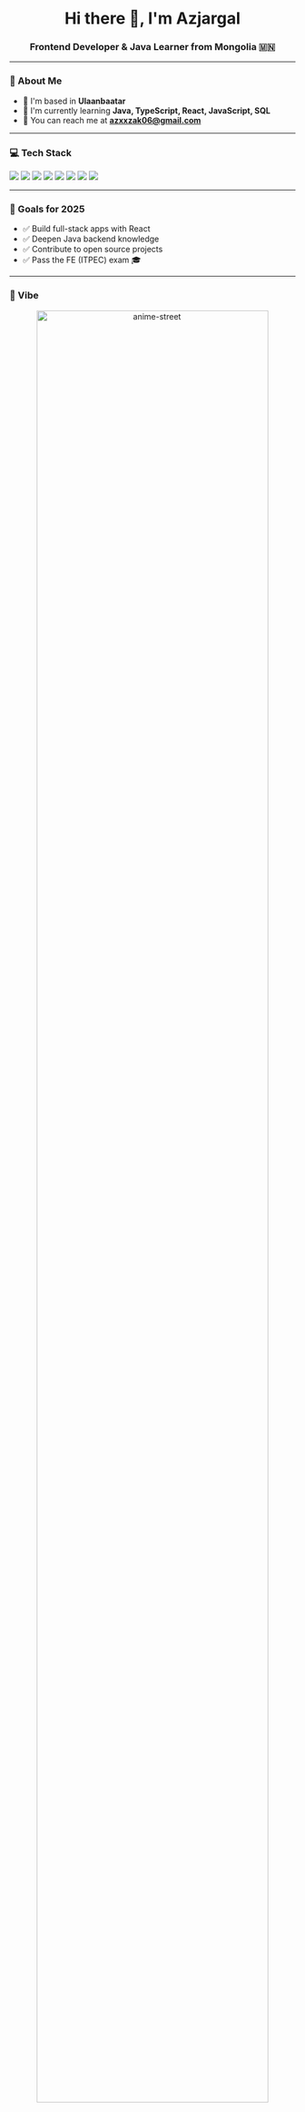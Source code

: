 <h1 align="center">Hi there 👋, I'm Azjargal</h1>
<h3 align="center">Frontend Developer & Java Learner from Mongolia 🇲🇳</h3>

---

### 📍 About Me

- 🌆 I'm based in **Ulaanbaatar**
- 🧠 I'm currently learning **Java, TypeScript, React, JavaScript, SQL**
- 💌 You can reach me at **[azxxzak06@gmail.com](mailto:azxxzak06@gmail.com)**

---

### 💻 Tech Stack

<p align="left">
  <img src="https://img.shields.io/badge/Java-%23ED8B00?style=for-the-badge&logo=java&logoColor=white"/>
  <img src="https://img.shields.io/badge/JavaScript-%23F7DF1E?style=for-the-badge&logo=javascript&logoColor=black"/>
  <img src="https://img.shields.io/badge/TypeScript-%23007ACC?style=for-the-badge&logo=typescript&logoColor=white"/>
  <img src="https://img.shields.io/badge/React-%2361DAFB?style=for-the-badge&logo=react&logoColor=black"/>
  <img src="https://img.shields.io/badge/HTML5-%23E34F26?style=for-the-badge&logo=html5&logoColor=white"/>
  <img src="https://img.shields.io/badge/CSS3-%231572B6?style=for-the-badge&logo=css3&logoColor=white"/>
  <img src="https://img.shields.io/badge/Firebase-%23FFCA28?style=for-the-badge&logo=firebase&logoColor=black"/>
  <img src="https://img.shields.io/badge/VSCode-%23007ACC?style=for-the-badge&logo=visualstudiocode&logoColor=white"/>
</p>

---

### 🎯 Goals for 2025

- ✅ Build full-stack apps with React 
- ✅ Deepen Java backend knowledge
- ✅ Contribute to open source projects
- ✅ Pass the FE (ITPEC) exam 🎓

---

### 🌌 Vibe

<p align="center">
  <img src="https://i.imgur.com/DjfIgK2.jpeg" alt="anime-street" width="90%" />
</p>
